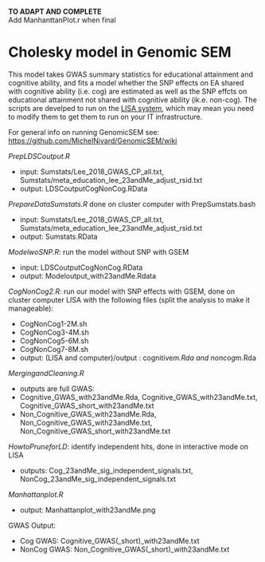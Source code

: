 **TO ADAPT AND COMPLETE**  
Add ManhanttanPlot.r when final

# Cholesky model in Genomic SEM 

This model takes GWAS summary statistics for educational attainment and cognitive ability, and fits a model whether the SNP effects on EA shared with cognitive ability (i.e. cog) are estimated as well as the SNP effcts on educational attainment not shared with  cognitive ability (ik.e. non-cog). The scripts are develped to run on the [LISA system](https://userinfo.surfsara.nl/systems/lisa), which may mean you need to modify them to get them to run on your IT infrastructure. 


For general info on running GenomicSEM see: https://github.com/MichelNivard/GenomicSEM/wiki 

*PrepLDSCoutput.R*
- input: Sumstats/Lee_2018_GWAS_CP_all.txt, Sumstats/meta_education_lee_23andMe_adjust_rsid.txt
- output: LDSCoutputCogNonCog.RData

*PrepareDataSumstats.R* done on cluster computer with PrepSumstats.bash
- input: Sumstats/Lee_2018_GWAS_CP_all.txt, Sumstats/meta_education_lee_23andMe_adjust_rsid.txt
- output: Sumstats.RData

*ModelwoSNP.R*: run the model without SNP with GSEM
- input: LDSCoutputCogNonCog.RData
- output: Modeloutput_with23andMe.Rdata

*CogNonCog2.R*: run our model with SNP effects with GSEM, done on cluster computer LISA with the following files (split the analysis to make it manageable): 
- CogNonCog1-2M.sh
- CogNonCog3-4M.sh
- CogNonCog5-6M.sh 
- CogNonCog7-8M.sh
- output: (LISA and computer)/output : cognitive*m.Rda and noncog*m.Rda 

*MergingandCleaning.R* 
- outputs are full GWAS: 
- Cognitive_GWAS_with23andMe.Rda, Cognitive_GWAS_with23andMe.txt, Cognitive_GWAS_short_with23andMe.txt
- Non_Cognitive_GWAS_with23andMe.Rda, Non_Cognitive_GWAS_with23andMe.txt, Non_Cognitive_GWAS_short_with23andMe.txt

*HowtoPruneforLD*: identify independent hits, done in interactive mode on LISA
- outputs: Cog_23andMe_sig_independent_signals.txt, NonCog_23andMe_sig_independent_signals.txt		

*Manhattanplot.R*
- output: Manhattanplot_with23andMe.png

GWAS Output: 
- Cog GWAS: Cognitive_GWAS(_short)_with23andMe.txt
- NonCog GWAS:  Non_Cognitive_GWAS(_short)_with23andMe.txt
